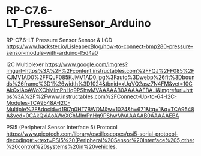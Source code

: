 # RP-C7.6-LT_PressureSensor_Arduino
RP-C7.6-LT Pressure Sensor
Sensor & LCD
https://www.hackster.io/LisleapexBlog/how-to-connect-bmp280-pressure-sensor-module-with-arduino-f5d4a0

I2C Multiplexer
https://www.google.com/imgres?imgurl=https%3A%2F%2Fcontent.instructables.com%2FFQJ%2FF085%2FKJMV1AD0%2FFQJF085KJMV1AD0.jpg%3Fauto%3Dwebp%26fit%3Dbounds%26frame%3D1%26width%3D1024&tbnid=xUgVQ2asz7N4FM&vet=10CAkQxiAoAWoXChMImPnHq9PShwMVAAAAAB0AAAAAEBA..i&imgrefurl=https%3A%2F%2Fwww.instructables.com%2FConnect-Up-to-64-I2C-Modules-TCA9548A-I2C-Multiple%2F&docid=d1Ri7g0HT7BWDM&w=1024&h=671&itg=1&q=TCA9548A&ved=0CAkQxiAoAWoXChMImPnHq9PShwMVAAAAAB0AAAAAEBA

PSI5 (Peripheral Sensor Interface 5) Protocol
https://www.picotech.com/library/oscilloscopes/psi5-serial-protocol-decoding#:~:text=PSI5%20(Peripheral%20Sensor%20Interface%205,other%20control%20systems%20in%20vehicles.
